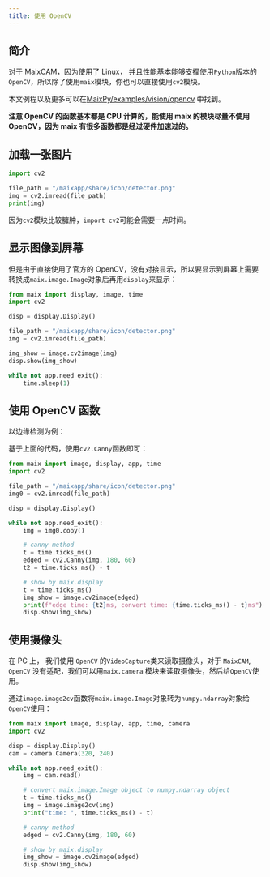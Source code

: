 ```yaml
---
title: 使用 OpenCV
---
```


## 简介

对于 MaixCAM，因为使用了 Linux， 并且性能基本能够支撑使用`Python`版本的`OpenCV`，所以除了使用`maix`模块，你也可以直接使用`cv2`模块。

本文例程以及更多可以在[MaixPy/examples/vision/opencv](https://github.com/sipeed/MaixPy/tree/main/examples/vision/opencv) 中找到。

**注意 OpenCV 的函数基本都是 CPU 计算的，能使用 maix 的模块尽量不使用 OpenCV，因为 maix 有很多函数都是经过硬件加速过的。**

## 加载一张图片

```python
import cv2

file_path = "/maixapp/share/icon/detector.png"
img = cv2.imread(file_path)
print(img)
```

因为`cv2`模块比较臃肿，`import cv2`可能会需要一点时间。


## 显示图像到屏幕

但是由于直接使用了官方的 OpenCV，没有对接显示，所以要显示到屏幕上需要转换成`maix.image.Image`对象后再用`display`来显示：
```python
from maix import display, image, time
import cv2

disp = display.Display()

file_path = "/maixapp/share/icon/detector.png"
img = cv2.imread(file_path)

img_show = image.cv2image(img)
disp.show(img_show)

while not app.need_exit():
    time.sleep(1)
```

## 使用 OpenCV 函数

以边缘检测为例：

基于上面的代码，使用`cv2.Canny`函数即可：

```python
from maix import image, display, app, time
import cv2

file_path = "/maixapp/share/icon/detector.png"
img0 = cv2.imread(file_path)

disp = display.Display()

while not app.need_exit():
    img = img0.copy()

    # canny method
    t = time.ticks_ms()
    edged = cv2.Canny(img, 180, 60)
    t2 = time.ticks_ms() - t

    # show by maix.display
    t = time.ticks_ms()
    img_show = image.cv2image(edged)
    print(f"edge time: {t2}ms, convert time: {time.ticks_ms() - t}ms")
    disp.show(img_show)
```

## 使用摄像头

在 PC 上， 我们使用 `OpenCV` 的`VideoCapture`类来读取摄像头，对于 `MaixCAM`, `OpenCV` 没有适配，我们可以用`maix.camera` 模块来读取摄像头，然后给`OpenCV`使用。

通过`image.image2cv`函数将`maix.image.Image`对象转为`numpy.ndarray`对象给`OpenCV`使用：

```python
from maix import image, display, app, time, camera
import cv2

disp = display.Display()
cam = camera.Camera(320, 240)

while not app.need_exit():
    img = cam.read()

    # convert maix.image.Image object to numpy.ndarray object
    t = time.ticks_ms()
    img = image.image2cv(img)
    print("time: ", time.ticks_ms() - t)

    # canny method
    edged = cv2.Canny(img, 180, 60)

    # show by maix.display
    img_show = image.cv2image(edged)
    disp.show(img_show)
```
